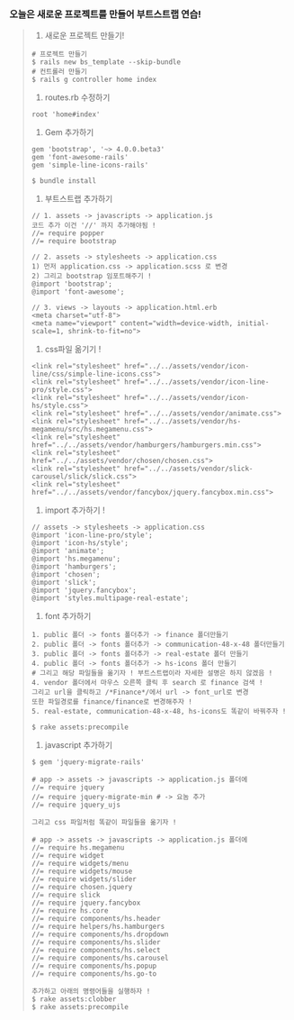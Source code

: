 ### 오늘은 새로운 프로젝트를 만들어 부트스트랩 연습!

> 1. 새로운 프로젝트 만들기!
>
> ```
> # 프로젝트 만들기
> $ rails new bs_template --skip-bundle
> # 컨트롤러 만들기
> $ rails g controller home index 
> ```
>
> 1. routes.rb 수정하기
>
> ```
> root 'home#index'
> ```
>
> 1. Gem 추가하기
>
> ```
> gem 'bootstrap', '~> 4.0.0.beta3'
> gem 'font-awesome-rails'
> gem 'simple-line-icons-rails'
>
> $ bundle install
> ```
>
> 1. 부트스트랩 추가하기
>
> ```
> // 1. assets -> javascripts -> application.js
> 코드 추가 이건 '//' 까지 추가해야됨 !
> //= require popper
> //= require bootstrap
>
> // 2. assets -> stylesheets -> application.css 
> 1) 먼저 application.css -> application.scss 로 변경
> 2) 그리고 bootstrap 임포트해주기 !
> @import 'bootstrap';
> @import 'font-awesome';
>
> // 3. views -> layouts -> application.html.erb
> <meta charset="utf-8">
> <meta name="viewport" content="width=device-width, initial-scale=1, shrink-to-fit=no">
> ```
>
> 1. css파일 옮기기 !
>
> ```
> <link rel="stylesheet" href="../../assets/vendor/icon-line/css/simple-line-icons.css">
> <link rel="stylesheet" href="../../assets/vendor/icon-line-pro/style.css">
> <link rel="stylesheet" href="../../assets/vendor/icon-hs/style.css">
> <link rel="stylesheet" href="../../assets/vendor/animate.css">
> <link rel="stylesheet" href="../../assets/vendor/hs-megamenu/src/hs.megamenu.css">
> <link rel="stylesheet" href="../../assets/vendor/hamburgers/hamburgers.min.css">
> <link rel="stylesheet" href="../../assets/vendor/chosen/chosen.css">
> <link rel="stylesheet" href="../../assets/vendor/slick-carousel/slick/slick.css">
> <link rel="stylesheet" href="../../assets/vendor/fancybox/jquery.fancybox.min.css">
> ```
>
> 1. import 추가하기 !
>
> ```
> // assets -> stylesheets -> application.css 
> @import 'icon-line-pro/style';
> @import 'icon-hs/style';
> @import 'animate';
> @import 'hs.megamenu';
> @import 'hamburgers';
> @import 'chosen';
> @import 'slick';
> @import 'jquery.fancybox';
> @import 'styles.multipage-real-estate';
> ```
>
> 1. font 추가하기
>
> ```
> 1. public 폴더 -> fonts 폴더추가 -> finance 폴더만들기
> 2. public 폴더 -> fonts 폴더추가 -> communication-48-x-48 폴더만들기
> 3. public 폴더 -> fonts 폴더추가 -> real-estate 폴더 만들기
> 4. public 폴더 -> fonts 폴더추가 -> hs-icons 폴더 만들기
> # 그리고 해당 파일들을 옮기자 ! 부트스트랩이라 자세한 설명은 하지 않겠음 !
> 4. vendor 폴더에서 마우스 오른쪽 클릭 후 search 로 finance 검색 !
> 그리고 url을 클릭하고 /*Finance*/에서 url -> font_url로 변경
> 또한 파일경로를 finance/finance로 변경해주자 !
> 5. real-estate, communication-48-x-48, hs-icons도 똑같이 바꿔주자 !
>
> $ rake assets:precompile
> ```
>
> 1. javascript 추가하기
>
> ```
> $ gem 'jquery-migrate-rails'
>
> # app -> assets -> javascripts -> application.js 폴더에
> //= require jquery
> //= require jquery-migrate-min # -> 요놈 추가
> //= require jquery_ujs
>
> 그리고 css 파일처럼 똑같이 파일들을 옮기자 !
>
> # app -> assets -> javascripts -> application.js 폴더에
> //= require hs.megamenu
> //= require widget
> //= require widgets/menu
> //= require widgets/mouse
> //= require widgets/slider
> //= require chosen.jquery
> //= require slick
> //= require jquery.fancybox
> //= require hs.core
> //= require components/hs.header
> //= require helpers/hs.hamburgers
> //= require components/hs.dropdown
> //= require components/hs.slider
> //= require components/hs.select
> //= require components/hs.carousel
> //= require components/hs.popup
> //= require components/hs.go-to
>
> 추가하고 아래의 명령어들을 실행하자 !
> $ rake assets:clobber 
> $ rake assets:precompile
> ```